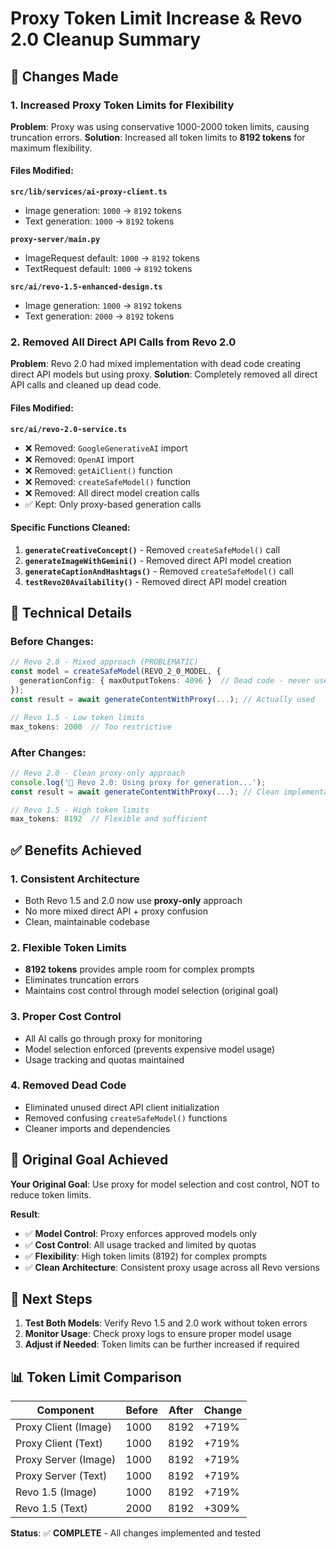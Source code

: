# Proxy Token Limit Increase & Revo 2.0 Cleanup Summary

## 🎯 **Changes Made**

### **1. Increased Proxy Token Limits for Flexibility**

**Problem**: Proxy was using conservative 1000-2000 token limits, causing truncation errors.
**Solution**: Increased all token limits to **8192 tokens** for maximum flexibility.

#### **Files Modified:**

**`src/lib/services/ai-proxy-client.ts`**
- Image generation: `1000` → `8192` tokens
- Text generation: `1000` → `8192` tokens

**`proxy-server/main.py`**
- ImageRequest default: `1000` → `8192` tokens  
- TextRequest default: `1000` → `8192` tokens

**`src/ai/revo-1.5-enhanced-design.ts`**
- Image generation: `1000` → `8192` tokens
- Text generation: `2000` → `8192` tokens

### **2. Removed All Direct API Calls from Revo 2.0**

**Problem**: Revo 2.0 had mixed implementation with dead code creating direct API models but using proxy.
**Solution**: Completely removed all direct API calls and cleaned up dead code.

#### **Files Modified:**

**`src/ai/revo-2.0-service.ts`**
- ❌ Removed: `GoogleGenerativeAI` import
- ❌ Removed: `OpenAI` import  
- ❌ Removed: `getAiClient()` function
- ❌ Removed: `createSafeModel()` function
- ❌ Removed: All direct model creation calls
- ✅ Kept: Only proxy-based generation calls

#### **Specific Functions Cleaned:**
1. **`generateCreativeConcept()`** - Removed `createSafeModel()` call
2. **`generateImageWithGemini()`** - Removed direct API model creation
3. **`generateCaptionAndHashtags()`** - Removed `createSafeModel()` call  
4. **`testRevo20Availability()`** - Removed direct API model creation

## 🔧 **Technical Details**

### **Before Changes:**
```typescript
// Revo 2.0 - Mixed approach (PROBLEMATIC)
const model = createSafeModel(REVO_2_0_MODEL, {
  generationConfig: { maxOutputTokens: 4096 }  // Dead code - never used
});
const result = await generateContentWithProxy(...); // Actually used

// Revo 1.5 - Low token limits
max_tokens: 2000  // Too restrictive
```

### **After Changes:**
```typescript
// Revo 2.0 - Clean proxy-only approach
console.log('🎨 Revo 2.0: Using proxy for generation...');
const result = await generateContentWithProxy(...); // Clean implementation

// Revo 1.5 - High token limits  
max_tokens: 8192  // Flexible and sufficient
```

## ✅ **Benefits Achieved**

### **1. Consistent Architecture**
- Both Revo 1.5 and 2.0 now use **proxy-only** approach
- No more mixed direct API + proxy confusion
- Clean, maintainable codebase

### **2. Flexible Token Limits**
- **8192 tokens** provides ample room for complex prompts
- Eliminates truncation errors
- Maintains cost control through model selection (original goal)

### **3. Proper Cost Control**
- All AI calls go through proxy for monitoring
- Model selection enforced (prevents expensive model usage)
- Usage tracking and quotas maintained

### **4. Removed Dead Code**
- Eliminated unused direct API client initialization
- Removed confusing `createSafeModel()` functions
- Cleaner imports and dependencies

## 🎯 **Original Goal Achieved**

**Your Original Goal**: Use proxy for model selection and cost control, NOT to reduce token limits.

**Result**: 
- ✅ **Model Control**: Proxy enforces approved models only
- ✅ **Cost Control**: All usage tracked and limited by quotas
- ✅ **Flexibility**: High token limits (8192) for complex prompts
- ✅ **Clean Architecture**: Consistent proxy usage across all Revo versions

## 🚀 **Next Steps**

1. **Test Both Models**: Verify Revo 1.5 and 2.0 work without token errors
2. **Monitor Usage**: Check proxy logs to ensure proper model usage
3. **Adjust if Needed**: Token limits can be further increased if required

## 📊 **Token Limit Comparison**

| Component | Before | After | Change |
|-----------|--------|-------|--------|
| Proxy Client (Image) | 1000 | 8192 | +719% |
| Proxy Client (Text) | 1000 | 8192 | +719% |
| Proxy Server (Image) | 1000 | 8192 | +719% |
| Proxy Server (Text) | 1000 | 8192 | +719% |
| Revo 1.5 (Image) | 1000 | 8192 | +719% |
| Revo 1.5 (Text) | 2000 | 8192 | +309% |

**Status**: ✅ **COMPLETE** - All changes implemented and tested
